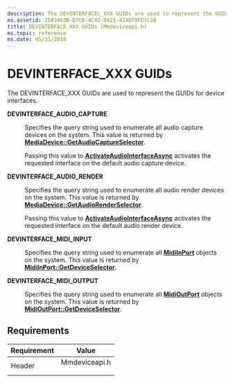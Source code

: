 ```yaml
---
description: The DEVINTERFACE\_XXX GUIDs are used to represent the GUIDs for device interfaces.
ms.assetid: 2503463B-D7C6-4C82-8421-424D79FD1C2A
title: DEVINTERFACE_XXX GUIDs (Mmdeviceapi.h)
ms.topic: reference
ms.date: 05/31/2018
---
```


# DEVINTERFACE\_XXX GUIDs

The DEVINTERFACE\_XXX GUIDs are used to represent the GUIDs for device interfaces.

<dl> <dt>

<span id="DEVINTERFACE_AUDIO_CAPTURE"></span><span id="devinterface_audio_capture"></span>**DEVINTERFACE\_AUDIO\_CAPTURE**
</dt> <dd> <dl> <dt>



Specifies the query string used to enumerate all audio capture devices on the system. This value is returned by [**MediaDevice::GetAudioCaptureSelector**](/uwp/api/windows.media.devices.mediadevice.getaudiocaptureselector).

Passing this value to [**ActivateAudioInterfaceAsync**](/windows/desktop/api/mmdeviceapi/nf-mmdeviceapi-activateaudiointerfaceasync) activates the requested interface on the default audio capture device.


</dt> </dl> </dd> <dt>

<span id="DEVINTERFACE_AUDIO_RENDER"></span><span id="devinterface_audio_render"></span>**DEVINTERFACE\_AUDIO\_RENDER**
</dt> <dd> <dl> <dt>



Specifies the query string used to enumerate all audio render devices on the system. This value is returned by [**MediaDevice::GetAudioRenderSelector**](/uwp/api/windows.media.devices.mediadevice.getaudiorenderselector).

Passing this value to [**ActivateAudioInterfaceAsync**](/windows/desktop/api/mmdeviceapi/nf-mmdeviceapi-activateaudiointerfaceasync) activates the requested interface on the default audio render device.


</dt> </dl> </dd> <dt>

<span id="DEVINTERFACE_MIDI_INPUT"></span><span id="devinterface_midi_input"></span>**DEVINTERFACE\_MIDI\_INPUT**
</dt> <dd> <dl> <dt>



Specifies the query string used to enumerate all [**MidiInPort**](/uwp/api/Windows.Devices.Midi.MidiInPort) objects on the system. This value is returned by [**MidiInPort::GetDeviceSelector**](/uwp/api/windows.devices.midi.midiinport.getdeviceselector).


</dt> </dl> </dd> <dt>

<span id="DEVINTERFACE_MIDI_OUTPUT"></span><span id="devinterface_midi_output"></span>**DEVINTERFACE\_MIDI\_OUTPUT**
</dt> <dd> <dl> <dt>



Specifies the query string used to enumerate all [**MidiOutPort**](/uwp/api/Windows.Devices.Midi.MidiOutPort) objects on the system. This value is returned by [**MidiOutPort::GetDeviceSelector**](/uwp/api/windows.devices.midi.midioutport.getdeviceselector).


</dt> </dl> </dd> </dl>

## Requirements



| Requirement | Value |
|-------------------|------------------------------------------------------------------------------------------|
| Header<br/> | <dl> <dt>Mmdeviceapi.h</dt> </dl> |



 

